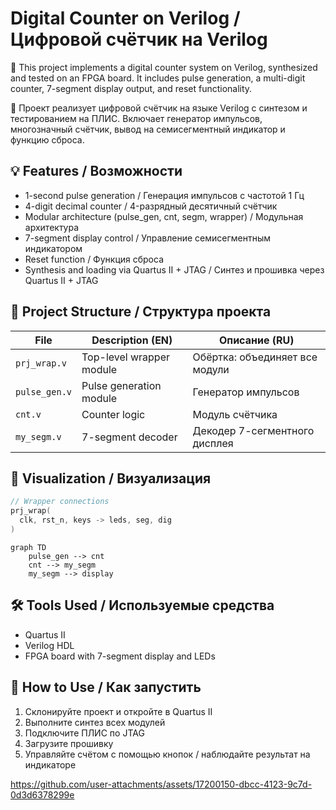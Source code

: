 
# Digital Counter on Verilog / Цифровой счётчик на Verilog

📌 This project implements a digital counter system on Verilog, synthesized and tested on an FPGA board. It includes pulse generation, a multi-digit counter, 7-segment display output, and reset functionality.

📌 Проект реализует цифровой счётчик на языке Verilog с синтезом и тестированием на ПЛИС. Включает генератор импульсов, многозначный счётчик, вывод на семисегментный индикатор и функцию сброса.

## 💡 Features / Возможности

- 1-second pulse generation / Генерация импульсов с частотой 1 Гц
- 4-digit decimal counter / 4-разрядный десятичный счётчик
- Modular architecture (pulse_gen, cnt, segm, wrapper) / Модульная архитектура
- 7-segment display control / Управление семисегментным индикатором
- Reset function / Функция сброса
- Synthesis and loading via Quartus II + JTAG / Синтез и прошивка через Quartus II + JTAG

## 📂 Project Structure / Структура проекта

| File | Description (EN) | Описание (RU) |
|------|------------------|----------------|
| `prj_wrap.v` | Top-level wrapper module | Обёртка: объединяет все модули |
| `pulse_gen.v` | Pulse generation module | Генератор импульсов |
| `cnt.v` | Counter logic | Модуль счётчика |
| `my_segm.v` | 7-segment decoder | Декодер 7-сегментного дисплея |

## 📸 Visualization / Визуализация

```verilog
// Wrapper connections
prj_wrap(
  clk, rst_n, keys -> leds, seg, dig
)
```

```mermaid
graph TD
    pulse_gen --> cnt
    cnt --> my_segm
    my_segm --> display
```

## 🛠 Tools Used / Используемые средства

- Quartus II
- Verilog HDL
- FPGA board with 7-segment display and LEDs

## 🚀 How to Use / Как запустить

1. Склонируйте проект и откройте в Quartus II
2. Выполните синтез всех модулей
3. Подключите ПЛИС по JTAG
4. Загрузите прошивку
5. Управляйте счётом с помощью кнопок / наблюдайте результат на индикаторе


https://github.com/user-attachments/assets/17200150-dbcc-4123-9c7d-0d3d6378299e


